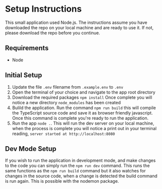 # Setup Instructions
This small application used Node.js. The instructions assume you have downloaded the repo on your local machine and are ready to use it. If not, please download the repo before you continue.
## Requirements
* Node
## Initial Setup
1. Update the file `.env` filename from `.example.env` to `.env`
2. Open the terminal of your choice and navigate to the app root directory
3. Download the required packages `npm install` Once complete you will notice a new directory `node_modules` has been created
4. Bulild the application. Run the command `npm run build` this will compile the TypeScript source code and save it as browser friendly javascript. Once this command is complete you're ready to run the application.
5. Run the app `node .`. This will run the dev server on your local machine, when the process is complete you will notice a print out in your terminal reading, `server started at http://localhost:8080`

## Dev Mode Setup
If you wish to run the application in development mode, and make changes to the code you can simply run the `npm run dev` command. This runs the same functions as the `npm run build` command but it also watches for changes in the source code, when a change is detected the build command is run again. This is possible with the nodemon package.
